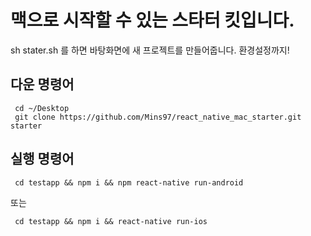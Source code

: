 # 맥으로 시작할 수 있는 스타터 킷입니다.
 sh stater.sh 를 하면 바탕화면에 새 프로젝트를 만들어줍니다.
 환경설정까지!
## 다운 명령어
```
 cd ~/Desktop
 git clone https://github.com/Mins97/react_native_mac_starter.git starter
```
## 실행 명령어
```
 cd testapp && npm i && npm react-native run-android
```
 또는
```
 cd testapp && npm i && react-native run-ios
```